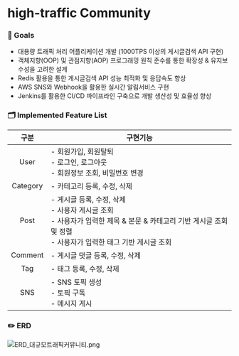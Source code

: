 # high-traffic Community
### 🎯 Goals
- 대용량 트래픽 처리 어플리케이션 개발 (1000TPS 이상의 게시글검색 API 구현)
- 객체지향(OOP) 및 관점지향(AOP) 프로그래밍 원칙 준수를 통한 확장성 & 유지보수성을 고려한 설계
- Redis 활용을 통한 게시글검색 API 성능 최적화 및 응답속도 향상
- AWS SNS와 Webhook을 활용한 실시간 알림서비스 구현
- Jenkins를 활용한 CI/CD 파이프라인 구축으로 개발 생산성 및 효율성 향상

### 🗂️ Implemented Feature List
|구분| 구현기능                                                                                                         |
|:---:|--------------------------------------------------------------------------------------------------------------|
|User| - 회원가입, 회원탈퇴 <br> - 로그인, 로그아웃 <br> - 회원정보 조회, 비밀번호 변경                                                        |
|Category| - 카테고리 등록, 수정, 삭제                                                                                            |
|Post| - 게시글 등록, 수정, 삭제 <br> - 사용자 게시글 조회 <br> - 사용자가 입력한 제목 & 본문 & 카테고리 기반 게시글 조회 및 정렬 <br> - 사용자가 입력한 태그 기반 게시글 조회|
|Comment| - 게시글 댓글 등록, 수정, 삭제|
|Tag|- 태그 등록, 수정, 삭제|
|SNS|- SNS 토픽 생성 <br> - 토픽 구독 <br> - 메시지 게시|

### ✏️ ERD
![ERD_대규모트래픽커뮤니티.png](..%2F..%2F..%2FDesktop%2F%EB%B6%80%ED%8A%B8%EC%BA%A0%ED%94%84%2F%ED%8C%A8%EC%8A%A4%ED%8A%B8%EC%BA%A0%ED%8D%BC%EC%8A%A4%2F%EB%8C%80%EC%9A%A9%EB%9F%89%20%ED%8A%B8%EB%9E%98%ED%94%BD%3A%EB%8D%B0%EC%9D%B4%ED%84%B0%20%EC%B2%98%EB%A6%AC%28%EB%A7%90%EB%9E%91%29%2FProject1%2FERD_%EB%8C%80%EA%B7%9C%EB%AA%A8%ED%8A%B8%EB%9E%98%ED%94%BD%EC%BB%A4%EB%AE%A4%EB%8B%88%ED%8B%B0.png)